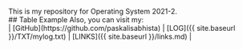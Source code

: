 ---
---

<br>
This is my repository for Operating System 2021-2.

<br>
## Table Example
Also, you can visit my:
<br>
| [GitHub](https://github.com/paskalisabhista) | [LOG]({{ site.baseurl }}/TXT/mylog.txt) | [LINKS]({{ site.baseurl }}/links.md) |
<br>
